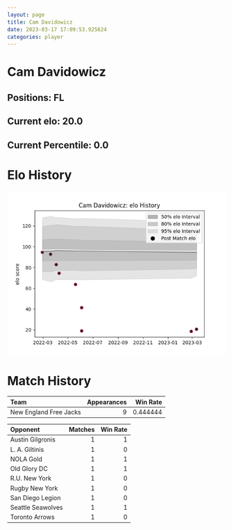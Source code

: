 ```yaml
---  
layout: page  
title: Cam Davidowicz  
date: 2023-03-17 17:09:53.925624  
categories: player  
---
```

# Cam Davidowicz

## Positions: FL

## Current elo: 20.0

## Current Percentile: 0.0

# Elo History


![elo history](history_CamDavidowicz.png)
# Match History


| Team                   |   Appearances |   Win Rate |
|:-----------------------|--------------:|-----------:|
| New England Free Jacks |             9 |   0.444444 |

| Opponent          |   Matches |   Win Rate |
|:------------------|----------:|-----------:|
| Austin Gilgronis  |         1 |          1 |
| L. A. Giltinis    |         1 |          0 |
| NOLA Gold         |         1 |          1 |
| Old Glory DC      |         1 |          1 |
| R.U. New York     |         1 |          0 |
| Rugby New York    |         1 |          0 |
| San Diego Legion  |         1 |          0 |
| Seattle Seawolves |         1 |          1 |
| Toronto Arrows    |         1 |          0 |